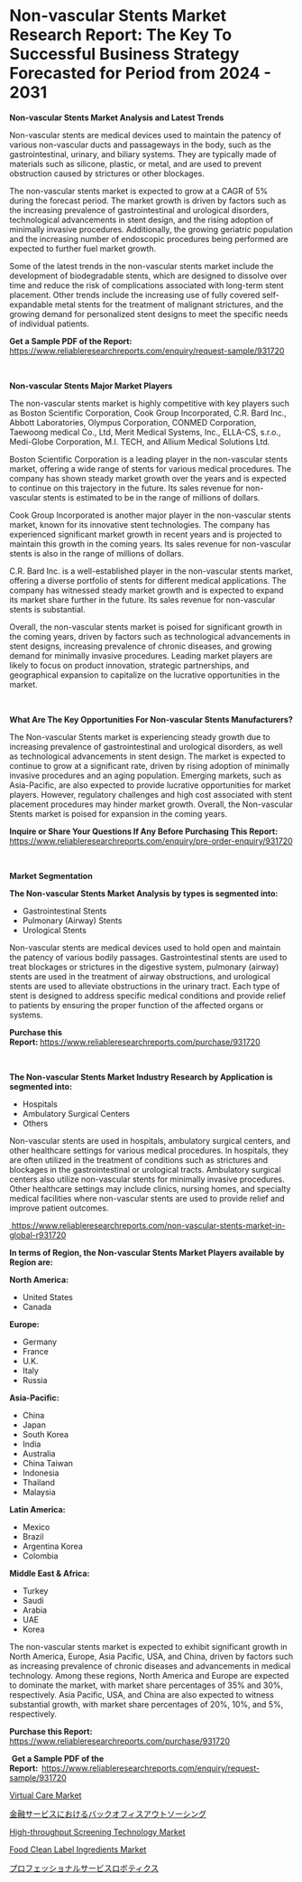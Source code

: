 <p><h1>Non-vascular Stents Market Research Report: The Key To Successful Business Strategy Forecasted for Period from 2024 - 2031</h1></p><p><strong>Non-vascular Stents Market Analysis and Latest Trends</strong></p>
<p><p>Non-vascular stents are medical devices used to maintain the patency of various non-vascular ducts and passageways in the body, such as the gastrointestinal, urinary, and biliary systems. They are typically made of materials such as silicone, plastic, or metal, and are used to prevent obstruction caused by strictures or other blockages.</p><p>The non-vascular stents market is expected to grow at a CAGR of 5% during the forecast period. The market growth is driven by factors such as the increasing prevalence of gastrointestinal and urological disorders, technological advancements in stent design, and the rising adoption of minimally invasive procedures. Additionally, the growing geriatric population and the increasing number of endoscopic procedures being performed are expected to further fuel market growth.</p><p>Some of the latest trends in the non-vascular stents market include the development of biodegradable stents, which are designed to dissolve over time and reduce the risk of complications associated with long-term stent placement. Other trends include the increasing use of fully covered self-expandable metal stents for the treatment of malignant strictures, and the growing demand for personalized stent designs to meet the specific needs of individual patients.</p></p>
<p><strong>Get a Sample PDF of the Report:&nbsp;</strong> <a href="https://www.reliableresearchreports.com/enquiry/request-sample/931720">https://www.reliableresearchreports.com/enquiry/request-sample/931720</a></p>
<p>&nbsp;</p>
<p><strong>Non-vascular Stents Major Market Players</strong></p>
<p><p>The non-vascular stents market is highly competitive with key players such as Boston Scientific Corporation, Cook Group Incorporated, C.R. Bard Inc., Abbott Laboratories, Olympus Corporation, CONMED Corporation, Taewoong medical Co., Ltd, Merit Medical Systems, Inc., ELLA-CS, s.r.o., Medi-Globe Corporation, M.I. TECH, and Allium Medical Solutions Ltd.</p><p>Boston Scientific Corporation is a leading player in the non-vascular stents market, offering a wide range of stents for various medical procedures. The company has shown steady market growth over the years and is expected to continue on this trajectory in the future. Its sales revenue for non-vascular stents is estimated to be in the range of millions of dollars.</p><p>Cook Group Incorporated is another major player in the non-vascular stents market, known for its innovative stent technologies. The company has experienced significant market growth in recent years and is projected to maintain this growth in the coming years. Its sales revenue for non-vascular stents is also in the range of millions of dollars.</p><p>C.R. Bard Inc. is a well-established player in the non-vascular stents market, offering a diverse portfolio of stents for different medical applications. The company has witnessed steady market growth and is expected to expand its market share further in the future. Its sales revenue for non-vascular stents is substantial.</p><p>Overall, the non-vascular stents market is poised for significant growth in the coming years, driven by factors such as technological advancements in stent designs, increasing prevalence of chronic diseases, and growing demand for minimally invasive procedures. Leading market players are likely to focus on product innovation, strategic partnerships, and geographical expansion to capitalize on the lucrative opportunities in the market.</p></p>
<p>&nbsp;</p>
<p><strong>What Are The Key Opportunities For Non-vascular Stents Manufacturers?</strong></p>
<p><p>The Non-vascular Stents market is experiencing steady growth due to increasing prevalence of gastrointestinal and urological disorders, as well as technological advancements in stent design. The market is expected to continue to grow at a significant rate, driven by rising adoption of minimally invasive procedures and an aging population. Emerging markets, such as Asia-Pacific, are also expected to provide lucrative opportunities for market players. However, regulatory challenges and high cost associated with stent placement procedures may hinder market growth. Overall, the Non-vascular Stents market is poised for expansion in the coming years.</p></p>
<p><strong>Inquire or Share Your Questions If Any Before Purchasing This Report:</strong> <a href="https://www.reliableresearchreports.com/enquiry/pre-order-enquiry/931720">https://www.reliableresearchreports.com/enquiry/pre-order-enquiry/931720</a></p>
<p>&nbsp;</p>
<p><strong>Market Segmentation</strong></p>
<p><strong>The Non-vascular Stents Market Analysis by types is segmented into:</strong></p>
<p><ul><li>Gastrointestinal Stents</li><li>Pulmonary (Airway) Stents</li><li>Urological Stents</li></ul></p>
<p><p>Non-vascular stents are medical devices used to hold open and maintain the patency of various bodily passages. Gastrointestinal stents are used to treat blockages or strictures in the digestive system, pulmonary (airway) stents are used in the treatment of airway obstructions, and urological stents are used to alleviate obstructions in the urinary tract. Each type of stent is designed to address specific medical conditions and provide relief to patients by ensuring the proper function of the affected organs or systems.</p></p>
<p><strong>Purchase this Report:&nbsp;</strong><a href="https://www.reliableresearchreports.com/purchase/931720">https://www.reliableresearchreports.com/purchase/931720</a></p>
<p>&nbsp;</p>
<p><strong>The Non-vascular Stents Market Industry Research by Application is segmented into:</strong></p>
<p><ul><li>Hospitals</li><li>Ambulatory Surgical Centers</li><li>Others</li></ul></p>
<p><p>Non-vascular stents are used in hospitals, ambulatory surgical centers, and other healthcare settings for various medical procedures. In hospitals, they are often utilized in the treatment of conditions such as strictures and blockages in the gastrointestinal or urological tracts. Ambulatory surgical centers also utilize non-vascular stents for minimally invasive procedures. Other healthcare settings may include clinics, nursing homes, and specialty medical facilities where non-vascular stents are used to provide relief and improve patient outcomes.</p></p>
<p><a href="https://www.reliableresearchreports.com/non-vascular-stents-market-in-global-r931720">&nbsp;https://www.reliableresearchreports.com/non-vascular-stents-market-in-global-r931720</a></p>
<p><strong>In terms of Region, the Non-vascular Stents Market Players available by Region are:</strong></p>
<p>
    <p> <strong> North America: </strong>
        <ul>
            <li>United States</li>
            <li>Canada</li>
        </ul>
        </p> 
    <p> <strong> Europe: </strong>
        <ul>
            <li>Germany</li>
            <li>France</li>
            <li>U.K.</li>
            <li>Italy</li>
            <li>Russia</li>
        </ul>
        </p> 
    <p> <strong> Asia-Pacific: </strong>
        <ul>
            <li>China</li>
            <li>Japan</li>
            <li>South Korea</li>
            <li>India</li>
            <li>Australia</li>
            <li>China Taiwan</li>
            <li>Indonesia</li>
            <li>Thailand</li>
            <li>Malaysia</li>
        </ul>
        </p> 
    <p> <strong> Latin America: </strong>
        <ul>
            <li>Mexico</li>
            <li>Brazil</li>
            <li>Argentina Korea</li>
            <li>Colombia</li>
        </ul>
        </p> 
    <p> <strong> Middle East & Africa: </strong>
        <ul>
            <li>Turkey</li>
            <li>Saudi</li>
            <li>Arabia</li>
            <li>UAE</li>
            <li>Korea</li>
        </ul>
    </p>
    </p>
<p><p>The non-vascular stents market is expected to exhibit significant growth in North America, Europe, Asia Pacific, USA, and China, driven by factors such as increasing prevalence of chronic diseases and advancements in medical technology. Among these regions, North America and Europe are expected to dominate the market, with market share percentages of 35% and 30%, respectively. Asia Pacific, USA, and China are also expected to witness substantial growth, with market share percentages of 20%, 10%, and 5%, respectively.</p></p>
<p><strong>Purchase this Report: </strong><a href="https://www.reliableresearchreports.com/purchase/931720">https://www.reliableresearchreports.com/purchase/931720</a></p>
<p>&nbsp;<strong>Get a Sample PDF of the Report:&nbsp;&nbsp;</strong><a href="https://www.reliableresearchreports.com/enquiry/request-sample/931720">https://www.reliableresearchreports.com/enquiry/request-sample/931720</a></p>
<p><strong></strong></p>
<p><p><a href="https://medium.com/@rebecca.smith5467/insights-into-the-virtual-care-market-size-which-is-expanding-with-a-11-3-cagr-from-2024-2031-c5d6adee486d">Virtual Care Market</a></p><p><a href="https://medium.com/@mandysw5k1a/%E6%AC%A1%E3%81%AE%E6%96%87%E7%AB%A0%E3%82%92%E6%97%A5%E6%9C%AC%E8%AA%9E%E3%81%AB%E7%BF%BB%E8%A8%B3%E3%81%97%E3%81%BE%E3%81%99-6a161e461100">金融サービスにおけるバックオフィスアウトソーシング</a></p><p><a href="https://github.com/RoccoManning/Market-Research-Report-List-6/blob/main/high-throughput-screening-technology-market.md">High-throughput Screening Technology Market</a></p><p><a href="https://github.com/gulaimolin/Market-Research-Report-List-6/blob/main/food-clean-label-ingredients-market.md">Food Clean Label Ingredients Market</a></p><p><a href="https://medium.com/@beaumontdavv7mp/%E3%83%97%E3%83%AD%E3%83%95%E3%82%A7%E3%83%83%E3%82%B7%E3%83%A7%E3%83%8A%E3%83%AB%E3%82%B5%E3%83%BC%E3%83%93%E3%82%B9%E3%83%AD%E3%83%9C%E3%83%86%E3%82%A3%E3%82%AF%E3%82%B9%E5%B8%82%E5%A0%B4%E8%A6%8F%E6%A8%A1%E3%81%AF%E5%B9%B4%E9%96%93%E6%88%90%E9%95%B7%E7%8E%879-4-%E3%81%A7%E5%A2%97%E5%8A%A0%E3%81%97%E3%81%A6%E3%81%8A%E3%82%8A-%E3%81%93%E3%81%AE%E3%83%AC%E3%83%9D%E3%83%BC%E3%83%88%E3%81%AF%E5%B8%82%E5%A0%B4%E3%82%BB%E3%82%B0%E3%83%A1%E3%83%B3%E3%83%86%E3%83%BC%E3%82%B7%E3%83%A7%E3%83%B3-%E6%88%90%E9%95%B7-%E3%81%8A%E3%82%88%E3%81%B32024%E5%B9%B4%E3%81%8B%E3%82%892031%E5%B9%B4%E3%81%BE%E3%81%A7%E3%81%AE%E4%BA%88%E6%B8%AC%E3%81%AB%E3%82%88%E3%82%8B%E5%88%86%E6%9E%90%E3%82%92%E3%82%AB%E3%83%90%E3%83%BC%E3%81%97%E3%81%A6%E3%81%84%E3%81%BE%E3%81%99-85bfbfe8c98f">プロフェッショナルサービスロボティクス</a></p></p>